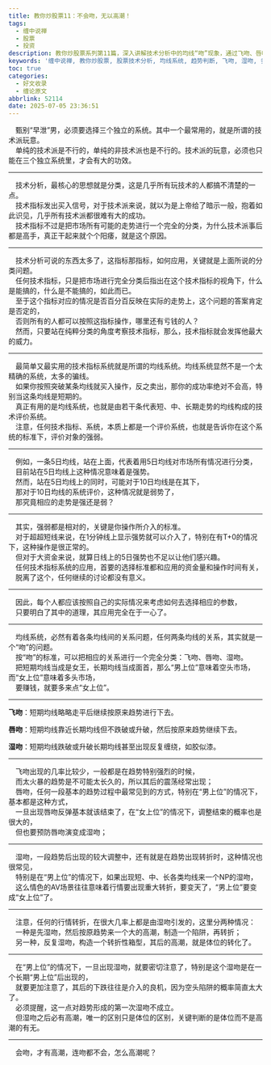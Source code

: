 ```yaml
---
title: 教你炒股票11：不会吻，无以高潮！
tags:
  - 缠中说禅
  - 股票
  - 投资
description: 教你炒股票系列第11篇，深入讲解技术分析中的均线“吻”现象，通过飞吻、唇吻、湿吻的形象比喻揭示行情转折规律，强调分类与实战系统思维。
keywords: '缠中说禅, 教你炒股票, 股票技术分析, 均线系统, 趋势判断, 飞吻, 湿吻, 多空转换'
toc: true
categories:
  - 好文收录
  - 缠论原文
abbrlink: 52114
date: 2025-07-05 23:36:51
---
```


　甄别“早泄”男，必须要选择三个独立的系统。其中一个最常用的，就是所谓的技术派玩意。  
　单纯的技术派是不行的，单纯的非技术派也是不行的。技术派的玩意，必须也只能在三个独立系统里，才会有大的功效。

---
<!-- more -->

　技术分析，最核心的思想就是分类，这是几乎所有玩技术的人都搞不清楚的一点。  
　技术指标发出买入信号，对于技术派来说，就以为是上帝给了暗示一般，抱着如此识见，几乎所有技术派都很难有大的成功。  
　技术指标不过是把市场所有可能的走势进行一个完全的分类，为什么技术派事后都是高手，真正干起来就个个阳痿，就是这个原因。

---

　技术分析可说的东西太多了，这指标那指标，如何应用，关键就是上面所说的分类问题。  
　任何技术指标，只是把市场进行完全分类后指出在这个技术指标的视角下，什么是能搞的，什么是不能搞的，如此而已。  
　至于这个指标对应的情况是否百分百反映在实际的走势上，这个问题的答案肯定是否定的，  
　否则所有的人都可以按照这指标操作，哪里还有亏钱的人？  
　然而，只要站在纯粹分类的角度考察技术指标，那么，技术指标就会发挥他最大的威力。

---

　最简单又最实用的技术指标系统就是所谓的均线系统。均线系统显然不是一个太精确的系统，太多的骗线。  
　如果你按照突破某条均线就买入操作，反之卖出，那你的成功率绝对不会高，特别当这条均线是短期的。  
　真正有用的是均线系统，也就是由若干条代表短、中、长期走势的均线构成的技术评价系统。  
　注意，任何技术指标、系统，本质上都是一个评价系统，也就是告诉你在这个系统的标准下，评价对象的强弱。

---

　例如，一条5日均线，站在上面，代表着用5日均线对市场所有情况进行分类，  
　目前站在5日均线上这种情况意味着是强势。  
　然而，站在5日均线上的同时，可能对于10日均线是在其下，  
　那对于10日均线的系统评价，这种情况就是弱势了，  
　那究竟相应的走势是强还是弱？

---

　其实，强弱都是相对的，关键是你操作所介入的标准。  
　对于超超短线来说，在1分钟线上显示强势就可以介入了，特别在有T+0的情况下，这种操作是很正常的。  
　但对于大资金来说，就算日线上的5日强势也不足以让他们感兴趣。  
　任何技术指标系统的应用，首要的选择标准都和应用的资金量和操作时间有关，  
　脱离了这个，任何继续的讨论都没有意义。

---

　因此，每个人都应该按照自己的实际情况来考虑如何去选择相应的参数，  
　只要明白了其中的道理，其应用完全在于一心了。

---

　均线系统，必然有着各条均线间的关系问题，任何两条均线的关系，其实就是一个“吻”的问题。  
　按“吻”的标准，可以把相应的关系进行一个完全分类：飞吻、唇吻、湿吻。  
　把短期均线当成是女王，长期均线当成面首，那么“男上位”意味着空头市场，而“女上位”意味着多头市场，  
　要赚钱，就要多来点“女上位”。

---

**飞吻**：短期均线略略走平后继续按原来趋势进行下去。

**唇吻**：短期均线靠近长期均线但不跌破或升破，然后按原来趋势继续下去。

**湿吻**：短期均线跌破或升破长期均线甚至出现反复缠绕，如胶似漆。

---

　飞吻出现的几率比较少，一般都是在趋势特别强烈的时候，  
　而太火暴的趋势是不可能太长久的，所以其后的震荡经常出现；  
　唇吻，任何一段基本的趋势过程中最常见到的方式，特别在“男上位”的情况下，基本都是这种方式，  
　一旦出现唇吻反弹基本就该结束了，在“女上位”的情况下，调整结束的概率也是很大的，  
　但也要预防唇吻演变成湿吻；

---

　湿吻，一段趋势后出现的较大调整中，还有就是在趋势出现转折时，这种情况也很常见，  
　特别是在“男上位”的情况下，如果出现短、中、长各类均线来一个NP的湿吻，  
　这么情色的AV场景往往意味着行情要出现重大转折，要变天了，“男上位”要变成“女上位”了。

---

　注意，任何的行情转折，在很大几率上都是由湿吻引发的，这里分两种情况：  
　一种是先湿吻，然后按原趋势来一个大的高潮，制造一个陷阱，再转折；  
　另一种，反复湿吻，构造一个转折性箱型，其后的高潮，就是体位的转化了。  

---

　在“男上位”的情况下，一旦出现湿吻，就要密切注意了，特别是这个湿吻是在一个长期“男上位”后出现的，  
　就要更加注意了，其后的下跌往往是介入的良机，因为空头陷阱的概率简直太大了。  
　必须提醒，这一点对趋势形成的第一次湿吻不成立。  
　但湿吻之后必有高潮，唯一的区别只是体位的区别，关键判断的是体位而不是高潮的有无。

---

　会吻，才有高潮，连吻都不会，怎么高潮呢？
